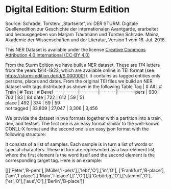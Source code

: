 # Digital Edition: Sturm Edition 

Source:
Schrade, Torsten: „Startseite“, in: DER STURM. Digitale Quellenedition zur Geschichte der internationalen Avantgarde, erarbeitet und herausgegeben von Marjam Trautmann und Torsten Schrade. Mainz, Akademie der Wissenschaften und der Literatur, Version 1 vom 16. Jul. 2018.

This NER Dataset is available under the license
[Creative Commons Attribution 4.0 International (CC-BY 4.0)](https://creativecommons.org/licenses/by/4.0/)

From the Sturm Edition we have built a NER dataset. These are 174 letters from the years 1914-1922, which are available online in TEI format (see https://sturm-edition.de/id/S.0000001). It contains as tagged entities only persons, places and dates. From the original TEI files we build an NER dataset with tags distributed as shown in the following Table
Tag | # All | # Train | # Test | # Devel 
----|-------|---------|--------|--------
pers         | 930  | 763 | 83 | 84 
date         | 722 | 612 | 59 | 51  
place        | 492 | 374 | 59 | 59   
not tagged   | 33,809 | 27,047 | 3,306 | 3,456

We provide the dataset in two formats together with a partition into a train, dev, and testset. The first one is an easy format similar to the well-known CONLL-X format and the second one is an easy json format with the following structure:

It consists of a list of samples. Each sample is in turn a list of words or special characters. These in turn are represented as a two-element list, where the first element is the word itself and the second element is the corresponding target tag. Here is an example:

[[['Peter','B-pers'],[Müller,'I-pers'],['lebt','O'],['in','O'], ['Frankfurt','B-place'],['am','I-place'],['Main','I-place'],['.','O']],[['Gebürtig','O'],['stammt','O'],['er','O'],['aus','O'],['Berlin','B-place']] 


